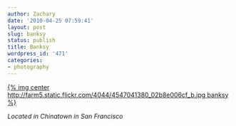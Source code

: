 ```yaml
---
author: Zachary
date: '2010-04-25 07:59:41'
layout: post
slug: banksy
status: publish
title: Banksy
wordpress_id: '471'
categories:
- photography
---
```


[{% img center http://farm5.static.flickr.com/4044/4547041380_02b8e006cf_b.jpg banksy %}](http://zadell.com/gallery/photo.php?id=4547041380) 

_Located in Chinatown in San Francisco_
